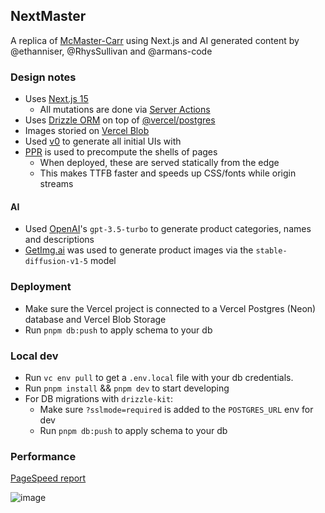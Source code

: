 ## NextMaster

A  replica of [McMaster-Carr](https://www.mcmaster.com/) using Next.js and AI generated content by @ethanniser, @RhysSullivan and @armans-code

### Design notes

- Uses [Next.js 15](https://nextjs.org/)
  - All mutations are done via [Server Actions](https://nextjs.org/docs/app/building-your-application/data-fetching/server-actions-and-mutations)
- Uses [Drizzle ORM](https://orm.drizzle.team/docs/overview) on top of [@vercel/postgres](https://vercel.com/docs/storage/vercel-postgres)
- Images storied on [Vercel Blob](https://vercel.com/docs/storage/vercel-blob)
- Used [v0](https://v0.dev) to generate all initial UIs with
- [PPR](https://vercel.com/blog/partial-prerendering-with-next-js-creating-a-new-default-rendering-model) is used to precompute the shells of pages
  - When deployed, these are served statically from the edge
  - This makes TTFB faster and speeds up CSS/fonts while origin streams

#### AI

- Used [OpenAI](https://openai.com)'s `gpt-3.5-turbo` to generate product categories, names and descriptions
- [GetImg.ai](https://getimg.ai) was used to generate product images via the `stable-diffusion-v1-5` model

### Deployment

- Make sure the Vercel project is connected to a Vercel Postgres (Neon) database and Vercel Blob Storage
- Run `pnpm db:push` to apply schema to your db

### Local dev

- Run `vc env pull` to get a `.env.local` file with your db credentials.
- Run `pnpm install` && `pnpm dev` to start developing
- For DB migrations with `drizzle-kit`:
  - Make sure `?sslmode=required` is added to the `POSTGRES_URL` env for dev
  - Run `pnpm db:push` to apply schema to your db

### Performance

[PageSpeed report](https://pagespeed.web.dev/analysis/https-next-master-vercel-app/4181robe62?form_factor=mobile)

![image](https://github.com/user-attachments/assets/ccca9cb4-eedc-4415-b225-db9ee82ebf27)


